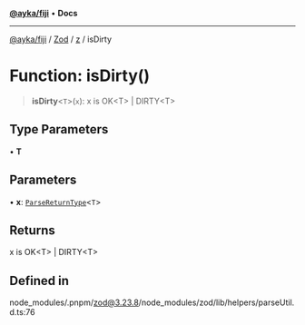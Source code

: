 [**@ayka/fiji**](../../../../../README.md) • **Docs**

***

[@ayka/fiji](../../../../../globals.md) / [Zod](../../../README.md) / [z](../README.md) / isDirty

# Function: isDirty()

> **isDirty**\<`T`\>(`x`): x is OK\<T\> \| DIRTY\<T\>

## Type Parameters

• **T**

## Parameters

• **x**: [`ParseReturnType`](../type-aliases/ParseReturnType.md)\<`T`\>

## Returns

x is OK\<T\> \| DIRTY\<T\>

## Defined in

node\_modules/.pnpm/zod@3.23.8/node\_modules/zod/lib/helpers/parseUtil.d.ts:76

